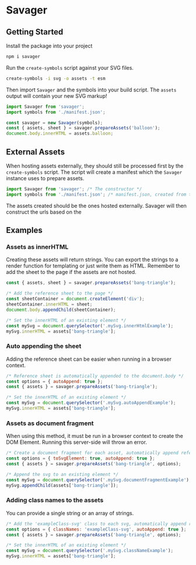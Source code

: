 # Savager

## Getting Started

Install the package into your project

```bash
npm i savager
```

Run the `create-symbols` script against your SVG files.

```bash
create-symbols -i svg -o assets -t esm
```

Then import `Savager` and the symbols into your build script. The `assets` output will contain your new SVG markup!

```js
import Savager from 'savager';
import symbols from './manifest.json';

const savager = new Savager(symbols);
const { assets, sheet } = savager.prepareAssets('balloon');
document.body.innerHTML = assets.balloon;
```

## External Assets
When hosting assets externally, they should still be processed first by the `create-symbols` script. The script will create a manifest which the `Savager` instance uses to prepare assets.

```js
import Savager from 'savager'; /* The constructor */
import symbols from './manifest.json'; /* manifest.json, created from the `create-symbols` script */
```

The assets created should be the ones hosted externally. Savager will then construct the urls based on the 

## Examples

### Assets as innerHTML
Creating these assets will return strings. You can export the strings to a render function for templating or just write them as HTML. Remember to add the sheet to the page if the assets are not hosted.
```js
const { assets, sheet } = savager.prepareAssets('bang-triangle');

/* Add the reference sheet to the page */
const sheetContainer = document.createElement('div');
sheetContainer.innerHTML = sheet;
document.body.appendChild(sheetContainer);

/* Set the innerHTML of an existing element */
const mySvg = document.querySelector('.mySvg.innerHtmlExample');
mySvg.innerHTML = assets['bang-triangle'];
```

### Auto appending the sheet
Adding the reference sheet can be easier when running in a browser context.
```js
/* Reference sheet is automatically appended to the document.body */
const options = { autoAppend: true };
const { assets } = savager.prepareAssets('bang-triangle');

/* Set the innerHTML of an existing element */
const mySvg = document.querySelector('.mySvg.autoAppendExample');
mySvg.innerHTML = assets['bang-triangle'];
```

### Assets as document fragment
When using this method, it must be run in a browser context to create the DOM Element. Running this server-side will throw an error.
```js
/* Create a document fragment for each asset, automatically append reference sheet */
const options = { toSvgElement: true, autoAppend: true };
const { assets } = savager.prepareAssets('bang-triangle', options);

/* Append the svg to an existing element */
const mySvg = document.querySelector('.mySvg.documentFragmentExample');
mySvg.appendChild(assets['bang-triangle']);
```

### Adding class names to the assets
You can provide a single string or an array of strings.
```js
/* Add the 'exampleClass-svg' class to each svg, automatically append reference sheet */
const options = { classNames: 'exampleClass-svg', autoAppend: true };
const { assets } = savager.prepareAssets('bang-triangle', options);

/* Set the innerHTML of an existing element */
const mySvg = document.querySelector('.mySvg.classNameExample');
mySvg.innerHTML = assets['bang-triangle'];
```